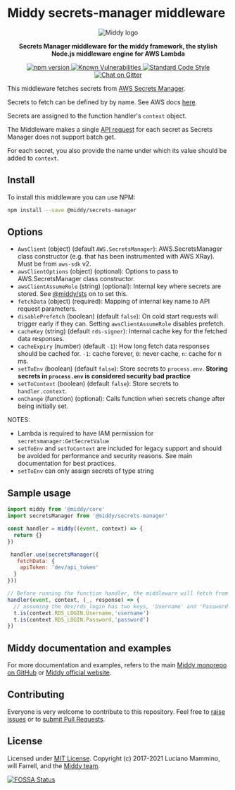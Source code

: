 # Middy secrets-manager middleware

<div align="center">
  <img alt="Middy logo" src="https://raw.githubusercontent.com/middyjs/middy/master/docs/img/middy-logo.png"/>
</div>

<div align="center">
  <p><strong>Secrets Manager middleware for the middy framework, the stylish Node.js middleware engine for AWS Lambda</strong></p>
</div>

<div align="center">
<p>
  <a href="http://badge.fury.io/js/%40middy%2Fsecrets-manager">
    <img src="https://badge.fury.io/js/%40middy%2Fsecrets-manager.svg" alt="npm version" style="max-width:100%;">
  </a>
  <a href="https://snyk.io/test/github/middyjs/middy">
    <img src="https://snyk.io/test/github/middyjs/middy/badge.svg" alt="Known Vulnerabilities" data-canonical-src="https://snyk.io/test/github/middyjs/middy" style="max-width:100%;">
  </a>
  <a href="https://standardjs.com/">
    <img src="https://img.shields.io/badge/code_style-standard-brightgreen.svg" alt="Standard Code Style"  style="max-width:100%;">
  </a>
  <a href="https://gitter.im/middyjs/Lobby">
    <img src="https://badges.gitter.im/gitterHQ/gitter.svg" alt="Chat on Gitter"  style="max-width:100%;">
  </a>
</p>
</div>

This middleware fetches secrets from [AWS Secrets Manager](https://docs.aws.amazon.com/secretsmanager/latest/userguide/intro.html).

Secrets to fetch can be defined by by name. See AWS docs [here](https://docs.aws.amazon.com/secretsmanager/latest/userguide/tutorials_basic.html).

Secrets are assigned to the function handler's `context` object.

The Middleware makes a single [API request](https://docs.aws.amazon.com/secretsmanager/latest/apireference/API_GetSecretValue.html) for each secret as Secrets Manager does not support batch get.

For each secret, you also provide the name under which its value should be added to `context`.

## Install

To install this middleware you can use NPM:

```bash
npm install --save @middy/secrets-manager
```

## Options

- `AwsClient` (object) (default `AWS.SecretsManager`): AWS.SecretsManager class constructor (e.g. that has been instrumented with AWS XRay). Must be from `aws-sdk` v2.
- `awsClientOptions` (object) (optional): Options to pass to AWS.SecretsManager class constructor.
- `awsClientAssumeRole` (string) (optional): Internal key where secrets are stored. See [@middy/sts](/packages/sts/README.md) on to set this.
- `fetchData` (object) (required): Mapping of internal key name to API request parameters.
- `disablePrefetch` (boolean) (default `false`): On cold start requests will trigger early if they can. Setting `awsClientAssumeRole` disables prefetch.
- `cacheKey` (string) (default `rds-signer`): Internal cache key for the fetched data responses.
- `cacheExpiry` (number) (default `-1`): How long fetch data responses should be cached for. `-1`: cache forever, `0`: never cache, `n`: cache for n ms.
- `setToEnv` (boolean) (default `false`): Store secrets to `process.env`. **Storing secrets in `process.env` is considered security bad practice**
- `setToContext` (boolean) (default `false`): Store secrets to `handler.context`.
- `onChange` (function) (optional): Calls function when secrets change after being initially set.

NOTES:
- Lambda is required to have IAM permission for `secretsmanager:GetSecretValue`
- `setToEnv` and `setToContext` are included for legacy support and should be avoided for performance and security reasons. See main documentation for best practices.
- `setToEnv` can only assign secrets of type string

## Sample usage

```javascript
import middy from '@middy/core'
import secretsManager from '@middy/secrets-manager'

const handler = middy((event, context) => {
  return {}
})

 handler.use(secretsManager({
   fetchData: {
    apiToken: 'dev/api_token'
  }
}))

// Before running the function handler, the middleware will fetch from Secrets Manager
handler(event, context, (_, response) => {
  // assuming the dev/rds_login has two keys, 'Username' and 'Password'
  t.is(context.RDS_LOGIN.Username,'username')
  t.is(context.RDS_LOGIN.Password,'password')
})
```

## Middy documentation and examples

For more documentation and examples, refers to the main [Middy monorepo on GitHub](https://github.com/middyjs/middy) or [Middy official website](https://middy.js.org).

## Contributing

Everyone is very welcome to contribute to this repository. Feel free to [raise issues](https://github.com/middyjs/middy/issues) or to [submit Pull Requests](https://github.com/middyjs/middy/pulls).

## License

Licensed under [MIT License](LICENSE). Copyright (c) 2017-2021 Luciano Mammino, will Farrell, and the [Middy team](https://github.com/middyjs/middy/graphs/contributors).

<a href="https://app.fossa.io/projects/git%2Bgithub.com%2Fmiddyjs%2Fmiddy?ref=badge_large">
  <img src="https://app.fossa.io/api/projects/git%2Bgithub.com%2Fmiddyjs%2Fmiddy.svg?type=large" alt="FOSSA Status"  style="max-width:100%;">
</a>
